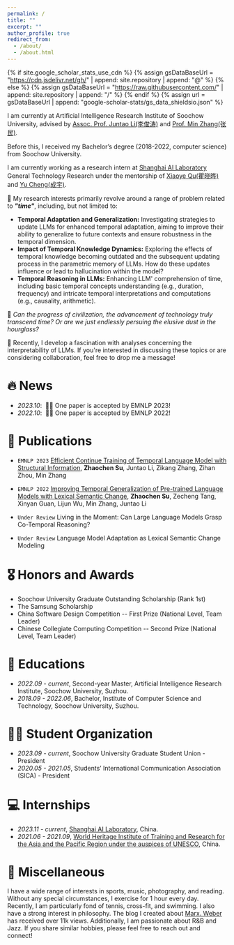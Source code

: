 ```yaml
---
permalink: /
title: ""
excerpt: ""
author_profile: true
redirect_from: 
  - /about/
  - /about.html
---
```


{% if site.google_scholar_stats_use_cdn %}
{% assign gsDataBaseUrl = "https://cdn.jsdelivr.net/gh/" | append: site.repository | append: "@" %}
{% else %}
{% assign gsDataBaseUrl = "https://raw.githubusercontent.com/" | append: site.repository | append: "/" %}
{% endif %}
{% assign url = gsDataBaseUrl | append: "google-scholar-stats/gs_data_shieldsio.json" %}

<span class='anchor' id='about-me'></span>

I am currently at Artificial Intelligence Research Institute of Soochow University, advised by [Assoc. Prof. Juntao Li(李俊涛)](https://lijuntaopku.github.io/) and [Prof. Min Zhang(张民)](https://scholar.google.com/citations?hl=zh-CN&user=CncXH-YAAAAJ).

Before this, I received my Bachelor’s degree (2018-2022, computer science) from Soochow University.

I am currently working as a research intern at [Shanghai AI Laboratory](https://www.shlab.org.cn/) General Technology Research under the mentorship of [Xiaoye Qu(瞿晓晔)](https://scholar.google.com/citations?user=rT3hqdcAAAAJ&hl=zh-CN) and [Yu Cheng(成宇)](https://scholar.google.com/citations?user=ORPxbV4AAAAJ&hl=zh-CN).




🤔 My research interests primarily revolve around a range of problem related to ***"time"***, including, but not limited to:
- **Temporal Adaptation and Generalization:** Investigating strategies to update LLMs for enhanced temporal adaptation, aiming to improve their ability to generalize to future contexts and ensure robustness in the temporal dimension.
- **Impact of Temporal Knowledge Dynamics:** Exploring the effects of temporal knowledge becoming outdated and the subsequent updating process in the parametric memory of LLMs. How do these updates influence or lead to hallucination within the model?
- **Temporal Reasoning in LLMs:** Enhancing LLM' comprehension of time, including basic temporal concepts understanding (e.g., duration, frequency) and intricate temporal interpretations and computations (e.g., causality, arithmetic).

📖 *Can the progress of civilization, the advancement of technology truly transcend time? Or are we just endlessly persuing the elusive dust in the hourglass?*

🤝 Recently, I develop a fascination with analyses concerning the interpretability of LLMs. If you're interested in discussing these topics or are considering collaboration, feel free to drop me a message!

# 🔥 News
- *2023.10*: &nbsp;🎉🎉 One paper is accepted by EMNLP 2023!
- *2022.10*: &nbsp;🎉🎉 One paper is accepted by EMNLP 2022!

# 📝 Publications 

- ``EMNLP 2023`` [Efficient Continue Training of Temporal Language Model with Structural Information](https://aclanthology.org/2023.findings-emnlp.418.pdf), **Zhaochen Su**, Juntao Li, Zikang Zhang, Zihan Zhou, Min Zhang

- ``EMNLP 2022`` [Improving Temporal Generalization of Pre-trained Language Models with Lexical Semantic Change](https://aclanthology.org/2022.emnlp-main.428.pdf), **Zhaochen Su**, Zecheng Tang, Xinyan Guan, Lijun Wu, Min Zhang, Juntao Li

- ``Under Review`` Living in the Moment: Can Large Language Models Grasp Co-Temporal Reasoning?

- ``Under Review`` Language Model Adaptation as Lexical Semantic Change Modeling

  
# 🎖 Honors and Awards
- Soochow University Graduate Outstanding Scholarship (Rank 1st)
- The Samsung Scholarship
- China Software Design Competition -- First Prize (National Level, Team Leader)
- Chinese Collegiate Computing Competition -- Second Prize (National Level, Team Leader)

# 📖 Educations
- *2022.09 - current*, Second-year Master, Artificial Intelligence Research Institute, Soochow University, Suzhou.
- *2018.09 - 2022.06*, Bachelor, Institute of Computer Science and Technology, Soochow University, Suzhou.

# 🧑‍💼 Student Organization
- *2023.09 - current*, Soochow University Graduate Student Union - President
- *2020.05 - 2021.05*, Students’ International Communication Association (SICA) - President


# 💻 Internships
- *2023.11 - current*, [Shanghai AI Laboratory](https://www.shlab.org.cn/), China.
- *2021.06 - 2021.09*, [World Heritage Institute of Training and Research for the Asia and the Pacific Region under the auspices of UNESCO](http://www.whitr-ap.org/), China.


# 🎨 Miscellaneous
I have a wide range of interests in sports, music, photography, and reading. Without any special circumstances, I exercise for 1 hour every day. Recently, I am particularly fond of tennis, cross-fit, and swimming. I also have a strong interest in philosophy. The blog I created about [Marx. Weber](https://zhihu.com/question/31833873/answer/2516624337) has received over 11k views. Additionally, I am passionate about R&B and Jazz. If you share similar hobbies, please feel free to reach out and connect!
